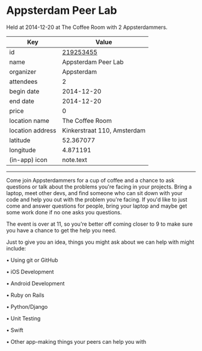 # Appsterdam Peer Lab
Held at 2014-12-20 at The Coffee Room with 2 Appsterdammers.
        
|Key|Value
|---|---|
|id|[219253455](https://www.meetup.com/appsterdam/events/219253455/)|
|name|Appsterdam Peer Lab|
|organizer|Appsterdam|
|attendees|2|
|begin date|2014-12-20|
|end date|2014-12-20|
|price|0|
|location name|The Coffee Room|
|location address|Kinkerstraat 110, Amsterdam|
|latitude|52.367077|
|longitude|4.871191|
|(in-app) icon|note.text|

---

Come join Appsterdammers for a cup of coffee and a chance to ask questions or talk about the problems you're facing in your projects. Bring a laptop, meet other devs, and find someone who can sit down with your code and help you out with the problem you're facing. If you'd like to just come and answer questions for people, bring your laptop and maybe get some work done if no one asks you questions.

The event is over at 11, so you're better off coming closer to 9 to make sure you have a chance to get the help you need.

Just to give you an idea, things you might ask about we can help with might include:

• Using git or GitHub

• iOS Development

• Android Development

• Ruby on Rails

• Python/Django

• Unit Testing

• Swift

• Other app-making things your peers can help you with


